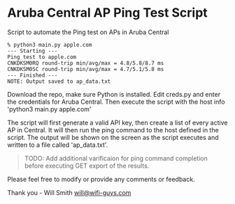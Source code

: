 # Aruba Central AP Ping Test Script
Script to automate the Ping test on APs in Aruba Central

```
% python3 main.py apple.com
--- Starting ---
Ping test to apple.com
CNKDKSM0RQ round-trip min/avg/max = 4.8/5.8/8.7 ms
CNKDKSM0SC round-trip min/avg/max = 4.7/5.1/5.8 ms
--- Finished ---
NOTE: Output saved to ap_data.txt
```

Download the repo, make sure Python is installed.
Edit creds.py and enter the credentials for Aruba Central.
Then execute the script with the host info 'python3 main.py apple.com'

The script will first generate a valid API key, then create a list of every active AP in Central. It will then run the ping command to the host defined in the script. The output will be shown on the screen as the script executes and written to a file called 'ap_data.txt'.

>TODO: Add additional varificaion for ping command completion before executing GET export of the results.

Please feel free to modify or provide any comments or feedback.

Thank you - Will Smith
will@wifi-guys.com